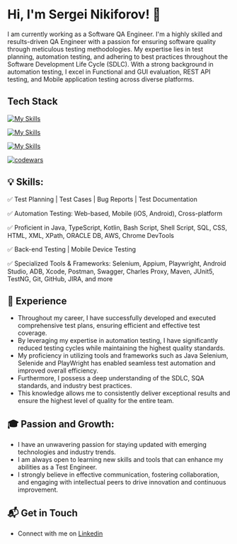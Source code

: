 # Hi, I'm Sergei Nikiforov! 👋

I am currently working as a Software QA Engineer.
I'm a highly skilled and results-driven QA Engineer with a passion for ensuring software quality through meticulous testing methodologies.
My expertise lies in test planning, automation testing, and adhering to best practices throughout the Software Development Life Cycle (SDLC).
With a strong background in automation testing, I excel in Functional and GUI evaluation, REST API testing, and Mobile application testing across diverse platforms.


## Tech Stack
[![My Skills](https://skillicons.dev/icons?i=java,typescript,js,py,bash,gherkin,html,css)](https://skillicons.dev)

[![My Skills](https://skillicons.dev/icons?i=selenium,docker,spring,postman,jenkins,androidstudio)](https://skillicons.dev)

[![My Skills](https://skillicons.dev/icons?i=mysql,postgres,apple,linux,windows,aws,azure)](https://skillicons.dev)

[![codewars](https://www.codewars.com/users/vianat/badges/large)](https://www.codewars.com/users/vianat)

## 💡 Skills:

✅ Test Planning | Test Cases | Bug Reports | Test Documentation

✅ Automation Testing: Web-based, Mobile (iOS, Android), Cross-platform

✅ Proficient in Java, TypeScript, Kotlin, Bash Script, Shell Script, SQL, CSS, HTML, XML, XPath, ORACLE DB, AWS, Chrome DevTools

✅ Back-end Testing | Mobile Device Testing

✅ Specialized Tools & Frameworks: Selenium, Appium, Playwright, Android Studio, ADB, Xcode, Postman, Swagger, Charles Proxy, Maven, JUnit5, TestNG, Git, GitHub, JIRA, and more

## 🌱 Experience

- Throughout my career, I have successfully developed and executed comprehensive test plans, ensuring efficient and effective test coverage.
- By leveraging my expertise in automation testing, I have significantly reduced testing cycles while maintaining the highest quality standards.
- My proficiency in utilizing tools and frameworks such as Java Selenium, Selenide and PlayWright has enabled seamless test automation and improved overall efficiency. 
- Furthermore, I possess a deep understanding of the SDLC, SQA standards, and industry best practices.
- This knowledge allows me to consistently deliver exceptional results and ensure the highest level of quality for the entire team.


## 🎓 Passion and Growth:

-   I have an unwavering passion for staying updated with emerging technologies and industry trends.
-  I am always open to learning new skills and tools that can enhance my abilities as a Test Engineer.
-  I strongly believe in effective communication, fostering collaboration, and engaging with intellectual peers to drive innovation and continuous improvement.
    
## 📬 Get in Touch

- Connect with me on [Linkedin](www.linkedin.com/in/snqa)